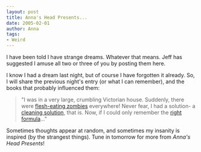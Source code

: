 ```yaml
---
layout: post
title: Anna's Head Presents...
date: 2005-02-01
author: Anna
tags:
- Weird
---
```


<p>I have been told I have strange dreams. Whatever that means. Jeff
has suggested I amuse all two or three of you by posting them here. </p>
<p>I know I had a dream last night, but of course I have forgotten it
already. So, I will share the previous night's entry (or what I can
remember), and the books that probably influenced
them:</p>
<blockquote>
	"I was in a very large, crumbling Victorian house.
	Suddenly, there were <a
	href="http://www.amazon.com/exec/obidos/tg/detail/-/0425192008/ref=lpr_g_1/002-9726750-7596845?v=glance&s=books"
	target="_blank">flesh-eating zombies</a> everywhere! Never fear, I had
	a solution- a <a
	href="http://www.amazon.com/exec/obidos/ASIN/0553382179/qid=1107296813/sr=2-1/ref=pd_ka_b_2_1/002-9726750-7596845" traget="_blank">cleaning
	solution</a>, that is. Now, if I could only remember the <a
	href="http://www.amazon.com/exec/obidos/ASIN/0671535951/qid=1107296869/sr=2-1/ref=pd_ka_b_2_1/002-9726750-7596845" target="_blank">right
	formula</a>..."
</blockquote>
<p>Sometimes thoughts appear at random, and sometimes my insanity is
inspired (by the strangest things). Tune in tomorrow for more from
<i>Anna's Head Presents</i>!</p>